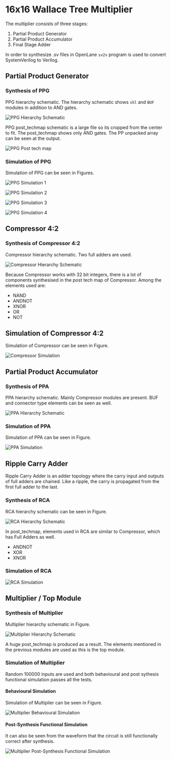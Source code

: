 # 16x16 Wallace Tree Multiplier

The multiplier consists of three stages:

1. Partial Product Generator
2. Partial Product Accumulator
3. Final Stage Adder

In order to synthesize .sv files in OpenLane `sv2v` program is used to convert SystemVerilog to Verilog. 

## Partial Product Generator

### Synthesis of PPG

PPG hierarchy schematic. The hierarchy schematic shows `shl` and `BUF` modules in addition to AND gates.

![ PPG Hierarchy Schematic ]( resources/PPG_hierarchy.png )


PPG post_techmap schematic is a large file so its cropped from the center to fit.
The post_techmap shows only AND gates. The PP unpacked array can be seen at the output.

![ PPG Post tech map ]( resources/PPG_post_techmap.png )

### Simulation of PPG

Simulation of PPG can be seen in Figures.

![ PPG Simulation 1]( resources/ppg1.png )

![ PPG Simulation 2]( resources/ppg2.png )

![ PPG Simulation 3]( resources/ppg3.png )

![ PPG Simulation 4]( resources/ppg4.png )


## Compressor 4:2

### Synthesis of Compressor 4:2

Compressor hierarchy schematic. Two full adders are used.

![ Compressor Hierarchy Schematic ]( resources/Compressor_42_hierarchy.png )


Because Compressor works with 32 bit integers, there is a lot of components synthesised in the post tech map of Compressor.
Among the elements used are:

- NAND
- ANDNOT
- XNOR
- OR
- NOT


## Simulation of Compressor 4:2

Simulation of Compressor can be seen in Figure.

![ Compressor Simulation]( resources/compr42_1.png )



## Partial Product Accumulator

### Synthesis of PPA

PPA hierarchy schematic. Mainly Compressor modules are present. BUF and connector type elements can be seen as well.

![ PPA Hierarchy Schematic]( resources/PPA_hierarchy.png )



### Simulation of PPA

Simulation of PPA can be seen in Figure.

![ PPA Simulation]( resources/ppa1.png )

## Ripple Carry Adder

Ripple Carry Adder is an adder topology where the carry input and outputs of full adders are chained. Like a ripple, the carry is propagated from the first full adder to the last.


### Synthesis of RCA

RCA hierarchy schematic can be seen in Figure. 

![ RCA Hierarchy Schematic]( resources/RCA_hierarchy.png )

In post_techmap, elements used in RCA are similar to Compressor, which has Full Adders as well. 

- ANDNOT
- XOR
- XNOR


### Simulation of RCA

![ RCA Simulation]( resources/RCA.png )

## Multiplier / Top Module


### Synthesis of Multiplier

Multiplier hierarchy schematic in Figure.

![ Multiplier Hierarchy Schematic]( resources/MUL_hierarchy.png )

A huge post_techmap is produced as a result. The elements mentioned in the previous modules are used as this is the top module.

### Simulation of Multiplier

Random 100000 inputs are used and both behavioural and post sythesis functional simulation passes all the tests.

#### Behavioural Simulation

Simulation of Multiplier can be seen in Figure.

![ Multiplier Behavioural Simulation]( resources/MUL.png )

#### Post-Synthesis Functional Simulation

It can also be seen from the waveform that the circuit is still functionally correct after synthesis.

![ Multiplier Post-Synthesis Functional Simulation]( resources/MUL_synth.png )
